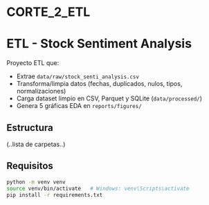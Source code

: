 # CORTE_2_ETL
# ETL - Stock Sentiment Analysis

Proyecto ETL que:
- Extrae `data/raw/stock_senti_analysis.csv`
- Transforma/limpia datos (fechas, duplicados, nulos, tipos, normalizaciones)
- Carga dataset limpio en CSV, Parquet y SQLite (`data/processed/`)
- Genera 5 gráficas EDA en `reports/figures/`

## Estructura
(..lista de carpetas..)

## Requisitos
```bash
python -m venv venv
source venv/bin/activate   # Windows: venv\Scripts\activate
pip install -r requirements.txt
